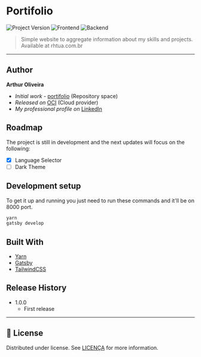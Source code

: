 # Portifolio

![Project Version][version-image]
![Frontend][Frontend-image]
![Backend][Backend-image]

> Simple website to aggregate information about my skills and projects. Available at rhtua.com.br

---

## Author

**Arthur Oliveira**

* *Initial work* - [portifolio][repository-url] (Repository space)
* *Released on* [OCI][cloud-provider-url] (Cloud provider)
* *My professional profile on* [LinkedIn][linkedin-url]

## Roadmap

The project is still in development and the next updates will focus on the following:

- [X] Language Selector
- [ ] Dark Theme

## Development setup

To get it up and running you just need to run these commands and it'll be on 8000 port.

```sh
yarn
gatsby develop
```

## Built With

* [Yarn](https://yarnpkg.com/)
* [Gatsby](https://www.gatsbyjs.com/)
* [TailwindCSS](https://tailwindcss.com/)

## Release History

* 1.0.0
    * First release

---

## 📝 License

Distributed under license. See [LICENÇA](LICENSE.md) for more information.


<!-- Markdown link & img dfn's -->


[header-link]: https://github.com/rhtua

[repository-url]: https://github.com/rhtua/portifolio

[cloud-provider-url]: https://www.oracle.com/br/cloud/

[linkedin-url]: https://www.linkedin.com/in/rhtua


[version-image]: https://img.shields.io/badge/Version-1.0.0-brightgreen?style=for-the-badge

[Frontend-image]: https://img.shields.io/badge/Frontend-Gatsby-purple?style=for-the-badge

[Backend-image]: https://img.shields.io/badge/Language-Javascript-important?style=for-the-badge
